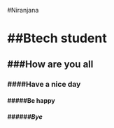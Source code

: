#Niranjana <h1>
##Btech student <h2>
###How are you all <h3>
####Have a nice day <h4>
#####Be happy <h5>
######Bye <h6>
